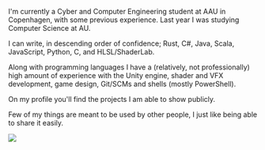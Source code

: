 

<div style="height: auto">
    <p>I'm currently a Cyber and Computer Engineering student at AAU in Copenhagen, with some previous experience. Last year I was studying Computer Science at AU.</p>
    <p>I can write, in descending order of confidence; Rust, C#, Java, Scala, JavaScript, Python, C, and HLSL/ShaderLab.<p>
    <p>Along with programming languages I have a (relatively, not professionally) high amount of experience with the Unity engine, shader and VFX development, game design, Git/SCMs and shells (mostly PowerShell).</p>
    <p>On my profile you'll find the projects I am able to show publicly.</p>
    <p>Few of my things are meant to be used by other people, I just like being able to share it easily.</p>
    <img src="https://github-readme-stats.vercel.app/api/top-langs?username=Mikkelens&hide=shaderlab&show_icons=true&locale=en&langs_count=6&layout=compact&theme=github_dark&card_width=1000"/>
</div>
